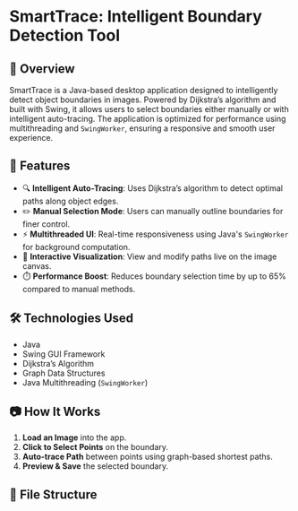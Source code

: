 # SmartTrace: Intelligent Boundary Detection Tool

## 🧠 Overview

SmartTrace is a Java-based desktop application designed to intelligently detect object boundaries in images. Powered by Dijkstra’s algorithm and built with Swing, it allows users to select boundaries either manually or with intelligent auto-tracing. The application is optimized for performance using multithreading and `SwingWorker`, ensuring a responsive and smooth user experience.

## 🚀 Features

- 🔍 **Intelligent Auto-Tracing**: Uses Dijkstra’s algorithm to detect optimal paths along object edges.
- ✏️ **Manual Selection Mode**: Users can manually outline boundaries for finer control.
- ⚡ **Multithreaded UI**: Real-time responsiveness using Java's `SwingWorker` for background computation.
- 💾 **Interactive Visualization**: View and modify paths live on the image canvas.
- ⏱️ **Performance Boost**: Reduces boundary selection time by up to 65% compared to manual methods.

## 🛠️ Technologies Used

- Java
- Swing GUI Framework
- Dijkstra’s Algorithm
- Graph Data Structures
- Java Multithreading (`SwingWorker`)

## 📷 How It Works

1. **Load an Image** into the app.
2. **Click to Select Points** on the boundary.
3. **Auto-trace Path** between points using graph-based shortest paths.
4. **Preview & Save** the selected boundary.

## 📂 File Structure


